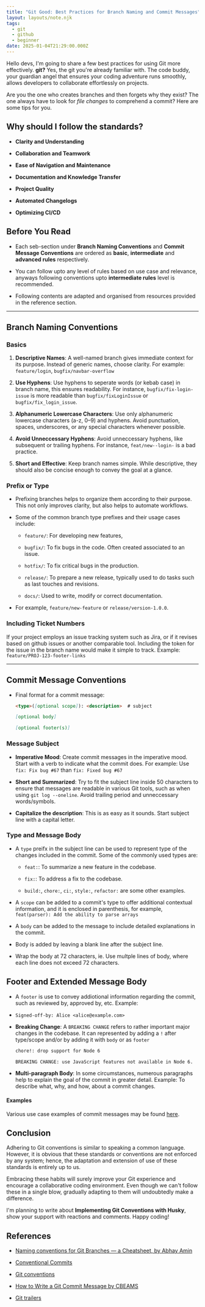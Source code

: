 ```yaml
---
title: "Git Good: Best Practices for Branch Naming and Commit Messages"
layout: layouts/note.njk
tags:
  - git
  - github
  - beginner
date: 2025-01-04T21:29:00.000Z
---
```

Hello devs, I'm going to share a few best practices for using Git more effectively. **git?** Yes, the git you're already familiar with. The code buddy, your guardian angel that ensures your coding adventure runs smoothly, allows developers to collaborate effortlessly on projects.

Are you the one who creates branches and then forgets why they exist? The one always have to look for *file changes* to comprehend a commit? Here are some tips for you.

## Why should I follow the standards?

- **Clarity and Understanding**

- **Collaboration and Teamwork**

- **Ease of Navigation and Maintenance**

- **Documentation and Knowledge Transfer**

- **Project Quality**

- **Automated Changelogs**

- **Optimizing CI/CD**

## Before You Read 

- Each seb-section under **Branch Naming Conventions** and **Commit Message Conventions** are ordered as **basic**, **intermediate** and **advanced rules** respectively.

- You can follow upto any level of rules based on use case and relevance, anyways following conventions upto **intermediate rules** level is recommended.

- Following contents are adapted and organised from resources provided in the reference section.

------

## Branch Naming Conventions

### Basics

1. **Descriptive Names**: A well-named branch gives immediate context for its purpose. Instead of generic names, choose clarity.
For example: `feature/login`, `bugfix/navbar-overflow`

2. **Use Hyphens**: Use hyphens to seperate words (or kebab case) in branch name,  this ensures readability.
For instance, `bugfix/fix-login-issue` is more readable than `bugfix/fixLoginIssue` or `bugfix/fix_login_issue`.

3. **Alphanumeric Lowercase Characters**: Use only alphanumeric lowercase characters (a-z, 0–9) and hyphens. Avoid punctuation, spaces, underscores, or any special characters whenever possible.

4. **Avoid Unneccessary Hyphens**: Avoid unneccessary hyphens, like subsequent or trailing hyphens.
For instance, `feat/new--login-` is a bad practice.

5. **Short and Effective**: Keep branch names simple. While descriptive, they should also be concise enough to convey the goal at a glance.

### Prefix or Type

- Prefixing branches helps to organize them according to their purpose. This not only improves clarity, but also helps to automate workflows.

- Some of the common branch type prefixes and their usage cases include:

  - `feature/`: For developing new features,

  - `bugfix/`: To fix bugs in the code. Often created associated to an issue.

  - `hotfix/`: To fix critical bugs in the production.

  - `release/`: To prepare a new release, typically used to do tasks such as last touches and revisions.

  - `docs/`: Used to write, modify or correct documentation.

- For example, `feature/new-feature` or `release/version-1.0.0`.

### Including Ticket Numbers

If your project employs an issue tracking system such as Jira, or if it revises based on github issues or another comparable tool. Including the token for the issue in the branch name would make it simple to track. Example: `feature/PROJ-123-footer-links`

------

## Commit Message Conventions

- Final format for a commit message:

  ```md
  <type>([optional scope]): <description>  # subject

  [optional body]

  [optional footer(s)]
  ```

### Message Subject

- **Imperative Mood**: Create commit messages in the imperative mood. Start with a verb to indicate what the commit does.
For example: Use `fix: Fix bug #67` than `fix: Fixed bug #67`

- **Short and Summarized**: Try to fit the subject line inside 50 characters to ensure that messages are readable in various Git tools, such as when using `git log --oneline`. Avoid trailing period and unneccessary words/symbols.

- **Capitalize the description**: This is as easy as it sounds. Start subject line with a capital letter.

### Type and Message Body

- A `type` preifx in the subject line can be used to represent type of the changes included in the commit. Some of the commonly used types are:
  
  - `feat:`: To summarize a new feature in the codebase.

  - `fix:`: To address a fix to the codebase.

  - `build:`, `chore:`, `ci:`, `style:`, `refactor:` are some other examples.

- A `scope` can be added to a commit's type to offer additional contextual information, and it is enclosed in parenthesis, for example, `feat(parser): Add the ability to parse arrays`

- A `body` can be added to the message to include detailed explanations in the commit.

- Body is added by leaving a blank line after the subject line.

- Wrap the body at 72 characters, ie. Use multple lines of body, where each line does not exceed 72 characters.

## Footer and Extended Message Body

- A `footer` is use to convey addiotional information regarding the commit, such as reviewed by, approved by, etc. Example:

 - `Signed-off-by: Alice <alice@example.com>`

- **Breaking Change**:  A `BREAKING CHANGE` refers to rather important major changes in the codebase. It can represented by adding a `!` after type/scope and/or by adding it with `body` or as `footer`

  ```md
  chore!: drop support for Node 6

  BREAKING CHANGE: use JavaScript features not available in Node 6.
  ```

- **Multi-paragraph Body**: In some circumstances, numerous paragraphs help to explain the goal of the commit in greater detail. Example: To describe what, why, and how, about a commit changes.

#### Examples

Various use case examples of commit messages may be found [here](https://www.conventionalcommits.org/en/v1.0.0/#examples).

## Conclusion

Adhering to Git conventions is similar to speaking a common language. However, it is obvious that these standards or conventions are not enforced by any system; hence, the adaptation and extension of use of these standards is entirely up to us.

Embracing these habits will surely improve your Git experience and encourage a collaborative coding environment. Even though we can't follow these in a single blow, gradually adapting to them will undoubtedly make a difference. 

I'm planning to write about **Implementing Git Conventions with Husky**, show your support with reactions and comments. Happy coding!

## References

- [Naming conventions for Git Branches — a Cheatsheet, by Abhay Amin](https://medium.com/@abhay.pixolo/naming-conventions-for-git-branches-a-cheatsheet-8549feca2534)

- [Conventional Commits](https://www.conventionalcommits.org/en/v1.0.0)

- [Git conventions](https://se-education.org/guides/conventions/git.html)

- [How to Write a Git Commit Message by CBEAMS](https://cbea.ms/git-commit)

- [Git trailers](https://git-scm.com/docs/git-interpret-trailers)
